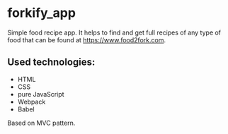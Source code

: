 # forkify_app
Simple food recipe app. It helps to find and get full recipes of any type of food that can be found at https://www.food2fork.com.

## Used technologies: 
- HTML 
- CSS
- pure JavaScript
- Webpack
- Babel

Based on MVC pattern. 
